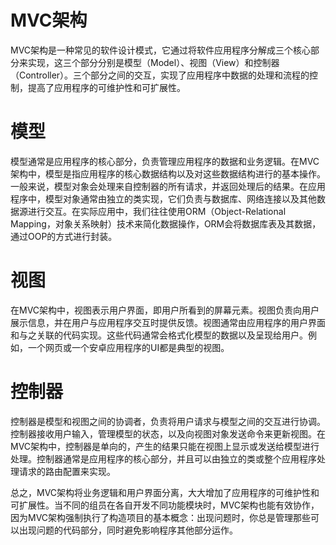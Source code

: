 # MVC架构

MVC架构是一种常见的软件设计模式，它通过将软件应用程序分解成三个核心部分来实现，这三个部分分别是模型（Model）、视图（View）和控制器（Controller）。三个部分之间的交互，实现了应用程序中数据的处理和流程的控制，提高了应用程序的可维护性和可扩展性。

# 模型
模型通常是应用程序的核心部分，负责管理应用程序的数据和业务逻辑。在MVC架构中，模型是指应用程序的核心数据结构以及对这些数据结构进行的基本操作。一般来说，模型对象会处理来自控制器的所有请求，并返回处理后的结果。在应用程序中，模型对象通常由独立的类实现，它们负责与数据库、网络连接以及其他数据源进行交互。在实际应用中，我们往往使用ORM（Object-Relational Mapping，对象关系映射）技术来简化数据操作，ORM会将数据库表及其数据，通过OOP的方式进行封装。

# 视图
在MVC架构中，视图表示用户界面，即用户所看到的屏幕元素。视图负责向用户展示信息，并在用户与应用程序交互时提供反馈。视图通常由应用程序的用户界面和与之关联的代码实现。这些代码通常会格式化模型的数据以及呈现给用户。例如，一个网页或一个安卓应用程序的UI都是典型的视图。

# 控制器
控制器是模型和视图之间的协调者，负责将用户请求与模型之间的交互进行协调。控制器接收用户输入，管理模型的状态，以及向视图对象发送命令来更新视图。在MVC架构中，控制器是单向的，产生的结果只能在视图上显示或发送给模型进行处理。控制器通常是应用程序的核心部分，并且可以由独立的类或整个应用程序处理请求的路由配置来实现。

总之，MVC架构将业务逻辑和用户界面分离，大大增加了应用程序的可维护性和可扩展性。当不同的组员在各自开发不同功能模块时，MVC架构也能有效协作，因为MVC架构强制执行了构造项目的基本概念：出现问题时，你总是管理那些可以出现问题的代码部分，同时避免影响程序其他部分运作。